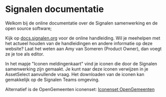 # Signalen documentatie

Welkom bij de online documentatie over de Signalen samenwerking en de open source software;

Kijk op [docs.signalen.org](https://docs.signalen.org/) voor de online handleiding. Wil je meehelpen met het actueel houden van de handleidingen en andere informatie op deze website? Laat het weten aan Amy van Someren (Product Owner), dan voegt ze je toe als editor.

In het mapje "Iconen meldingenkaart" vind je iconen die door de Signalen samenwerking zijn gemaakt. Je kunt naar deze iconen verwijzen in je AssetSelect aanvullende vraag. Het downloaden van de iconen kan gemakkelijk op de Signalen Teams omgeving.

Alternatief is de OpenGemeenten iconenset: [Iconenset OpenGemeenten](https://github.com/OpenGemeenten/Iconenset/)
